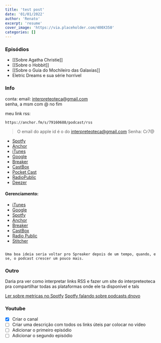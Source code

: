 ```yaml
---
title: 'test post'
date: '01/01/2022'
author: 'Renato'
excerpt: 'resume'
cover_image: 'https://via.placeholder.com/400X350'
categories: []
---
```

### Episódios
- [[Sobre Agatha Christie]]
- [[Sobre o Hobbit]]
- [[Sobre o Guia do Mochileiro das Galaxias]]
- Eletric Dreams e sua série horrivel
### Info
conta: email: [interpreteoteca@gmail.com](mailto:interpreteoteca@gmail.com)  
senha, a msm com @ no fim

meu link rss:  
```rss
https://anchor.fm/s/79160688/podcast/rss
```

> O email do apple id é o do interpreteoteca@gmail.com
> Senha: Cr7@

- [Spotfy](https://open.spotify.com/show/7oK0KQmiXscUQYdkYtWpik)
- [Anchor](https://anchor.fm/interpreteoteca)
- [iTunes](https://podcasts.apple.com/us/podcast/interpreteoteca/id1600518641)
- [Google](https://podcasts.google.com/feed/aHR0cHM6Ly9hbmNob3IuZm0vcy83OTE2MDY4OC9wb2RjYXN0L3Jzcw)
- [Breaker](https://www.breaker.audio/interpreteoteca)
- [CastBox](https://castbox.fm/channel/id4722931?country=br)
- [Pocket Cast](https://pca.st/8rrb90d2)
- [RadioPublic](https://radiopublic.com/interpreteoteca-Wxmvz3)
- [Deezer](https://deezer.com/show/3260532)
#### Gerenciamento:
- [iTunes](https://podcastsconnect.apple.com/my-podcasts)
- [Google](https://podcastsmanager.google.com/show?hl=pt&show=show:s_ZrSa9J-REMlF7i23yj3g)
- [Spotfy](https://podcasters.spotify.com/home)
- [Anchor](https://anchor.fm/dashboard)
- [Breaker](https://www.breaker.audio/p/interpreteoteca?ownershipVerified=true)
- [CastBox](https://castbox.fm/creator/channels?chsource=claim&cid=4722931&country=br&noreload=1)
- [Radio Public](https://podcasters.radiopublic.com/dashboard?programId=6b119f1a-cb75-424e-a44c-40cf520d4465&t=eyJhbGciOiJFUzI1NiIsInR5cCI6IkpXVCJ9.eyJpc3MiOiJhcGkucmFkaW9wdWJsaWMuY29tL3BvZGNhc3RlcnMiLCJhdWQiOiJhcGkucmFkaW9wdWJsaWMuY29tL3BvZGNhc3RlcnMiLCJzdWIiOiI2YjExOWYxYS1jYjc1LTQyNGUtYTQ0Yy00MGNmNTIwZDQ0NjUiLCJpYXQiOjE2NDA2OTU4NzEsImV4cCI6MTY0MDczOTA3MX0.FQEnO2h75QPWeQjJVMLM_uTXpToLgYHAn3nRYXi4uD79rlsvqqqOBgIrVp5FqaAbBXOgQwN1Ydnxp91HjQPqfg)
- [Stitcher](https://partners.stitcher.com/show/673337/stats)



```ad-info

Uma boa ideia seria voltar pro Spreaker depois de um tempo, quando, e se, o podcast crescer um pouco mais.
```

### Outro

Daria pra ver como interpretar links RSS e fazer um site do interpreteoteca pra compartilhar todas as plataformas onde ele ta disponível e tals

[Ler sobre metricas no Spotfy](https://podcasters.spotify.com/blog/a-quick-guide-to-spotifys-podcast-metrics)
[Spotfy falando sobre podcasts dnovo](https://podcasters.spotify.com/blog/introducing-the-input-a-new-video-series-from-spotify-for-podcasters)

### Youtube
- [x] Criar o canal
- [ ] Criar uma descrição com todos os links úteis par colocar no vídeo
- [ ] Adicionar o primeiro episódio
- [ ] Adicionar o segundo episódio